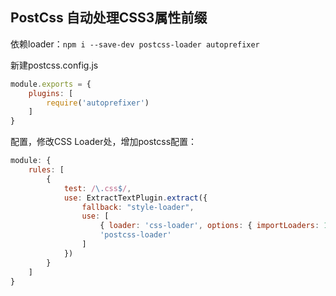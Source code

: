 ## PostCss 自动处理CSS3属性前缀

依赖loader：`npm i --save-dev postcss-loader autoprefixer`

新建postcss.config.js
```js
module.exports = {
    plugins: [
        require('autoprefixer')
    ]
}
```

配置，修改CSS Loader处，增加postcss配置：
```js
module: {
    rules: [
        {
            test: /\.css$/, 
            use: ExtractTextPlugin.extract({
                fallback: "style-loader",
                use: [
                    { loader: 'css-loader', options: { importLoaders: 1 } },
                    'postcss-loader'
                ]
            })
        }
    ]
}
```